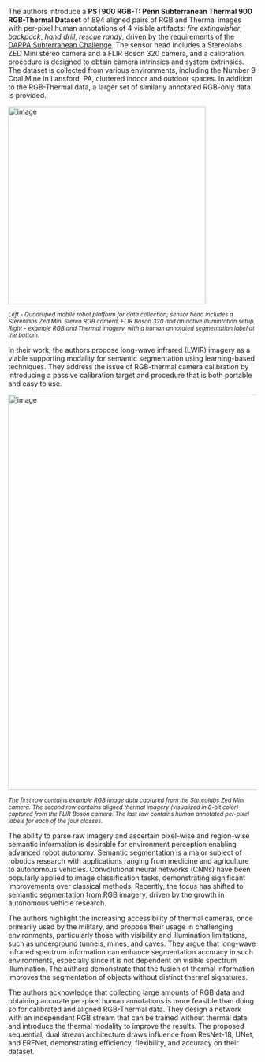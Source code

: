 The authors introduce a **PST900 RGB-T: Penn Subterranean Thermal 900 RGB-Thermal Dataset** of 894 aligned pairs of RGB and Thermal images with per-pixel human annotations of 4 visible artifacts: *fire extinguisher*, *backpack*, *hand drill*, *rescue randy*, driven by the requirements of the [DARPA Subterranean Challenge](https://www.subtchallenge.com/). The sensor head includes a Stereolabs ZED Mini stereo camera and a FLIR Boson 320 camera, and a calibration procedure is designed to obtain camera intrinsics and system extrinsics. The dataset is collected from various environments, including the Number 9 Coal Mine in Lansford, PA, cluttered indoor and outdoor spaces. In addition to the RGB-Thermal data, a larger set of similarly annotated RGB-only data is provided.

<img src="https://github.com/dataset-ninja/pst900-rgbt/assets/78355358/0d593488-7f74-4c4e-b35c-087aafecabcf" alt="image" width="400">

<span style="font-size: smaller; font-style: italic;"><i>Left</i> - Quadruped mobile robot platform for data collection; sensor head includes a Stereolabs Zed Mini Stereo RGB camera, FLIR Boson 320 and an active illumintation setup. <i>Right</i> - example RGB and Thermal imagery, with a human annotated segmentation label at the bottom.</span>

In their work, the authors propose long-wave infrared (LWIR) imagery as a viable supporting modality for semantic segmentation using learning-based techniques. They address the issue of RGB-thermal camera calibration by introducing a passive calibration target and procedure that is both portable and easy to use.

<img src="https://github.com/dataset-ninja/pst900-rgbt/assets/78355358/a5c99248-3f19-4078-86b1-d73241bc75b8" alt="image" width="800">

<span style="font-size: smaller; font-style: italic;"></i>The first row contains example RGB image data captured from the Stereolabs Zed Mini camera. The second row contains aligned thermal imagery (visualized in 8-bit color) captured from the FLIR Boson camera. The last row contains human annotated per-pixel labels for each of the four classes.</span>

The ability to parse raw imagery and ascertain pixel-wise and region-wise semantic information is desirable for environment perception enabling advanced robot autonomy. Semantic segmentation is a major subject of robotics research with applications ranging from medicine and agriculture to autonomous vehicles. Convolutional neural networks (CNNs) have been popularly applied to image classification tasks, demonstrating significant improvements over classical methods. Recently, the focus has shifted to semantic segmentation from RGB imagery, driven by the growth in autonomous vehicle research.

The authors highlight the increasing accessibility of thermal cameras, once primarily used by the military, and propose their usage in challenging environments, particularly those with visibility and illumination limitations, such as underground tunnels, mines, and caves. They argue that long-wave infrared spectrum information can enhance segmentation accuracy in such environments, especially since it is not dependent on visible spectrum illumination. The authors demonstrate that the fusion of thermal information improves the segmentation of objects without distinct thermal signatures.

The authors acknowledge that collecting large amounts of RGB data and obtaining accurate per-pixel human annotations is more feasible than doing so for calibrated and aligned RGB-Thermal data. They design a network with an independent RGB stream that can be trained without thermal data and introduce the thermal modality to improve the results. The proposed sequential, dual stream architecture draws influence from ResNet-18, UNet, and ERFNet, demonstrating efficiency, flexibility, and accuracy on their dataset.
